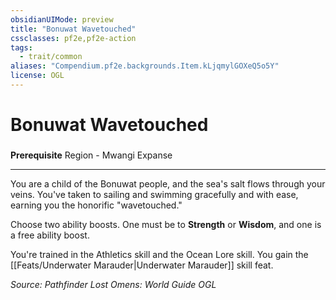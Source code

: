```yaml
---
obsidianUIMode: preview
title: "Bonuwat Wavetouched"
cssclasses: pf2e,pf2e-action
tags:
  - trait/common
aliases: "Compendium.pf2e.backgrounds.Item.kLjqmylGOXeQ5o5Y"
license: OGL
---
```

# Bonuwat Wavetouched

### 






**Prerequisite** Region - Mwangi Expanse

* * *

You are a child of the Bonuwat people, and the sea's salt flows through your veins. You've taken to sailing and swimming gracefully and with ease, earning you the honorific "wavetouched."

Choose two ability boosts. One must be to **Strength** or **Wisdom**, and one is a free ability boost.

You're trained in the Athletics skill and the Ocean Lore skill. You gain the [[Feats/Underwater Marauder|Underwater Marauder]] skill feat.

*Source: Pathfinder Lost Omens: World Guide*
*OGL*